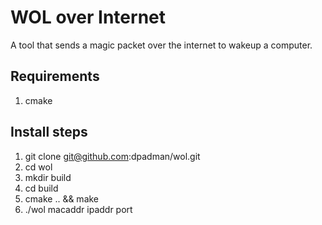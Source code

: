 WOL over Internet
=================

A tool that sends a magic packet over the internet to wakeup a computer.

Requirements
------------
1. cmake

Install steps
-------------
1. git clone git@github.com:dpadman/wol.git 
2. cd wol
3. mkdir build
4. cd build
5. cmake .. && make
6. ./wol macaddr ipaddr port
